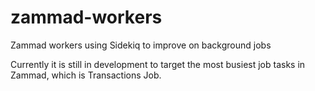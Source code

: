 # zammad-workers
Zammad workers using Sidekiq to improve on background jobs

Currently it is still in development to target the most busiest job tasks in Zammad, which is Transactions Job.
